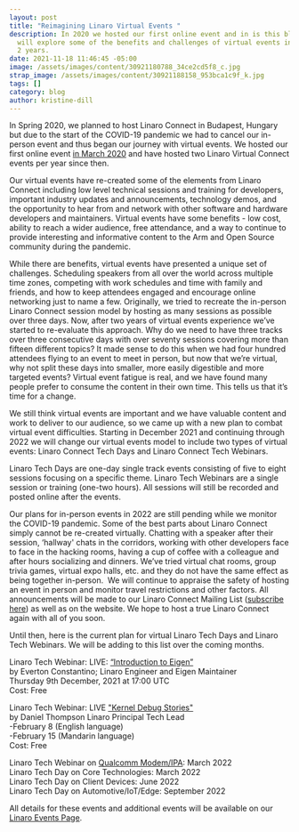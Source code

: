 ```yaml
---
layout: post
title: "Reimagining Linaro Virtual Events "
description: In 2020 we hosted our first online event and in is this blog we
  will explore some of the benefits and challenges of virtual events in the last
  2 years.
date: 2021-11-18 11:46:45 -05:00
image: /assets/images/content/30921180788_34ce2cd5f8_c.jpg
strap_image: /assets/images/content/30921188158_953bca1c9f_k.jpg
tags: []
category: blog
author: kristine-dill
---
```

In Spring 2020, we planned to host Linaro Connect in Budapest, Hungary but due to the start of the COVID-19 pandemic we had to cancel our in-person event and thus began our journey with virtual events. We hosted our first online event [in March 2020](https://resources.linaro.org/en/tags/2014c600-6140-43ee-aa5f-db7fa650bfd5) and have hosted two Linaro Virtual Connect events per year since then.  

Our virtual events have re-created some of the elements from Linaro Connect including low level technical sessions and training for developers, important industry updates and announcements, technology demos, and the opportunity to hear from and network with other software and hardware developers and maintainers. Virtual events have some benefits - low cost, ability to reach a wider audience, free attendance, and a way to continue to provide interesting and informative content to the Arm and Open Source community during the pandemic.  

While there are benefits, virtual events have presented a unique set of challenges. Scheduling speakers from all over the world across multiple time zones, competing with work schedules and time with family and friends, and how to keep attendees engaged and encourage online networking just to name a few. Originally, we tried to recreate the in-person Linaro Connect session model by hosting as many sessions as possible over three days. Now, after two years of virtual events experience we’ve started to re-evaluate this approach. Why do we need to have three tracks over three consecutive days with over seventy sessions covering more than fifteen different topics? It made sense to do this when we had four hundred attendees flying to an event to meet in person, but now that we’re virtual, why not split these days into smaller, more easily digestible and more targeted events? Virtual event fatigue is real, and we have found many people prefer to consume the content in their own time. This tells us that it’s time for a change. 

We still think virtual events are important and we have valuable content and work to deliver to our audience, so we came up with a new plan to combat virtual event difficulties. Starting in December 2021 and continuing through 2022 we will change our virtual events model to include two types of virtual events: Linaro Connect Tech Days and Linaro Connect Tech Webinars. 

Linaro Tech Days are one-day single track events consisting of five to eight sessions focusing on a specific theme. Linaro Tech Webinars are a single session or training (one-two hours). All sessions will still be recorded and posted online after the events. 

Our plans for in-person events in 2022 are still pending while we monitor the COVID-19 pandemic. Some of the best parts about Linaro Connect simply cannot be re-created virtually. Chatting with a speaker after their session, ‘hallway' chats in the corridors, working with other developers face to face in the hacking rooms, having a cup of coffee with a colleague and after hours socializing and dinners. We’ve tried virtual chat rooms, group trivia games, virtual expo halls, etc. and they do not have the same effect as being together in-person.  We will continue to appraise the safety of hosting an event in person and monitor travel restrictions and other factors. All announcements will be made to our Linaro Connect Mailing List ([subscribe here](https://linaro.us3.list-manage.com/subscribe?u=14baaae786342d0d405ee59c2&id=7cf0551a9b)) as well as on the website. We hope to host a true Linaro Connect again with all of you soon. 

Until then, here is the current plan for virtual Linaro Tech Days and Linaro Tech Webinars. We will be adding to this list over the coming months. 

Linaro Tech Webinar: LIVE: [“Introduction to Eigen”](https://www.linaro.org/events/introduction-to-eigen/) \
by Everton Constantino; Linaro Engineer and Eigen Maintainer\
Thursday 9th December, 2021 at 17:00 UTC\
Cost: Free

Linaro Tech Webinar: LIVE ["Kernel Debug Stories"](https://www.linaro.org/events/kernel-debug-stories-for-arm-linaro-connect-tech-webinar/)\
by Daniel Thompson Linaro Principal Tech Lead \
-February 8 (English language) \
-February 15 (Mandarin language) \
Cost: Free

Linaro Tech Webinar on [Qualcomm Modem/IPA](https://www.linaro.org/events/ipa-enabling-data-connectivity-on-the-snapdragon-compute-platform-linaro-connect-tech-webinar/): March 2022\
Linaro Tech Day on Core Technologies: March 2022 \
Linaro Tech Day on Client Devices: June 2022\
Linaro Tech Day on Automotive/IoT/Edge: September 2022

All details for these events and additional events will be available on our [Linaro Events Page](https://www.linaro.org/events).